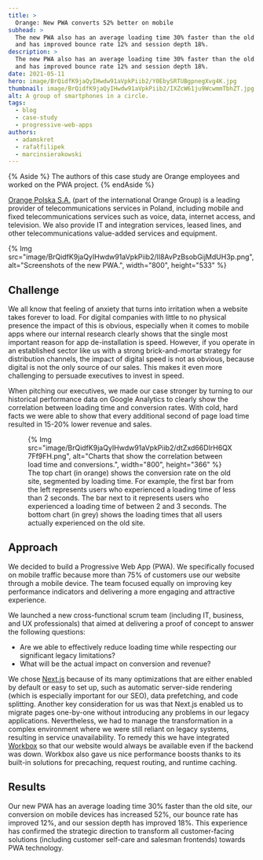 ```yaml
---
title: >
  Orange: New PWA converts 52% better on mobile
subhead: >
  The new PWA also has an average loading time 30% faster than the old site
  and has improved bounce rate 12% and session depth 18%.
description: >
  The new PWA also has an average loading time 30% faster than the old site
  and has improved bounce rate 12% and session depth 18%.
date: 2021-05-11
hero: image/BrQidfK9jaQyIHwdw91aVpkPiib2/Y0EbySRTUBgpnegXvg4K.jpg
thumbnail: image/BrQidfK9jaQyIHwdw91aVpkPiib2/IXZcW61ju9WcwmmTbhZT.jpg
alt: A group of smartphones in a circle.
tags:
  - blog
  - case-study
  - progressive-web-apps
authors:
  - adamskret
  - rafałfilipek
  - marcinsierakowski
---
```


{% Aside %}
  The authors of this case study are Orange employees and worked on the PWA project.
{% endAside %}

[Orange Polska S.A.](https://www.orange.pl/) (part of the international Orange Group) is a leading
provider of telecommunications services in Poland, including mobile and fixed telecommunications
services such as voice, data, internet access, and television. We also provide IT and integration
services, leased lines, and other telecommunications value-added services and equipment.

{% Img src="image/BrQidfK9jaQyIHwdw91aVpkPiib2/lI8AvPzBsobGijMdUH3p.png", alt="Screenshots of the new PWA.", width="800", height="533" %}

## Challenge

We all know that feeling of anxiety that turns into irritation when a website takes forever to load.
For digital companies with little to no physical presence the impact of this is obvious, especially
when it comes to mobile apps where our internal research clearly shows that the single most
important reason for app de-installation is speed. However, if you operate in an established sector
like us with a strong brick-and-mortar strategy for distribution channels, the impact of digital
speed is not as obvious, because digital is not the only source of our sales. This makes it even
more challenging to persuade executives to invest in speed.

When pitching our executives, we made our case stronger by turning to our historical performance
data on Google Analytics to clearly show the correlation between loading time and conversion rates.
With cold, hard facts we were able to show that every additional second of page load time resulted
in 15-20% lower revenue and sales.

<figure>
  {% Img src="image/BrQidfK9jaQyIHwdw91aVpkPiib2/dtZxd66DIrH6QX7Ff9FH.png", alt="Charts that show the correlation between load time and conversions.", width="800", height="366" %}
  <figcaption>
    The top chart (in orange) shows the conversion rate on the old site, segmented by loading
    time. For example, the first bar from the left represents users who experienced a loading time
    of less than 2 seconds. The bar next to it represents users who experienced a loading time of
    between 2 and 3 seconds. The bottom chart (in grey) shows the loading times that all users
    actually experienced on the old site. 
  </figcaption>
</figure>

## Approach

We decided to build a Progressive Web App (PWA). We specifically focused on mobile traffic because
more than 75% of customers use our website through a mobile device. The team focused equally on
improving key performance indicators and delivering a more engaging and attractive experience.

We launched a new cross-functional scrum team (including IT, business, and UX professionals) that
aimed at delivering a proof of concept to answer the following questions:

+   Are we able to effectively reduce loading time while respecting our significant legacy
    limitations?
+   What will be the actual impact on conversion and revenue?

We chose [Next.js](https://nextjs.org/) because of its many optimizations that are either enabled by
default or easy to set up, such as automatic server-side rendering (which is especially important
for our SEO),  data prefetching, and code splitting. Another key consideration for us was that
Next.js enabled us to migrate pages one-by-one without introducing any problems in our legacy
applications. Nevertheless, we had to manage the transformation in a complex environment where we
were still reliant on legacy systems, resulting in service unavailability. To remedy this we have
integrated [Workbox](https://developers.google.com/web/tools/workbox) so that our website would
always be available even if the backend was down. Workbox also gave us nice performance boosts
thanks to its built-in solutions for precaching, request routing, and runtime caching.

## Results

Our new PWA has an average loading time 30% faster than the old site, our conversion on mobile
devices has increased 52%, our bounce rate has improved 12%, and our session depth has improved 18%.
This experience has confirmed the strategic direction to transform all customer-facing solutions
(including customer self-care and salesman frontends) towards PWA technology.
